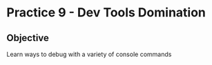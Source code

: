 # Practice 9 - Dev Tools Domination

## Objective

Learn ways to debug with a variety of console commands
